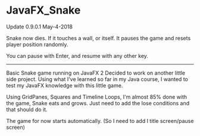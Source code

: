 # JavaFX_Snake

Update 0.9.0.1 May-4-2018

Snake now dies. If it touches a wall, or itself. It pauses the game and resets player position randomly.

You can pause with Enter, and resume with any other key.



------------------------------------------------------

Basic Snake game running on JavaFX 2
Decided to work on another little side project. 
Using what I've learned so far in my Java course, I wanted to test my JavaFX knowledge with this little game.

Using GridPanes, Squares and Timeline Loops, I'm almost 85% done with the game, Snake eats and grows.
Just need to add the lose conditions and that should do it.

The game for now starts automatically. (So I need to add I title screen/pause screen)
